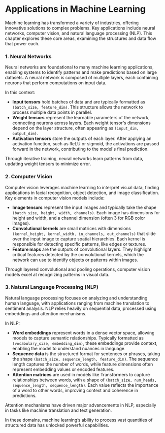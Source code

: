 # Applications in Machine Learning

Machine learning has transformed a variety of industries, offering innovative solutions to complex problems. Key applications include neural networks, computer vision, and natural language processing (NLP). This chapter explores these core areas, examining the structures and data flow that power each.

### 1. Neural Networks

Neural networks are foundational to many machine learning applications, enabling systems to identify patterns and make predictions based on large datasets. A neural network is composed of multiple layers, each containing neurons that perform computations on input data.

In this context:

* **Input tensors** hold batches of data and are typically formatted as `(batch_size, feature_dim)`. This structure allows the network to process multiple data points in parallel.
* **Weight tensors** represent the learnable parameters of the network, connecting neurons across layers. Each weight tensor's dimensions depend on the layer structure, often appearing as `(input_dim, output_dim)`.
* **Activation tensors** store the outputs of each layer. After applying an activation function, such as ReLU or sigmoid, the activations are passed forward in the network, contributing to the model's final prediction.

Through iterative training, neural networks learn patterns from data, updating weight tensors to minimize error.

### 2. Computer Vision

Computer vision leverages machine learning to interpret visual data, finding applications in facial recognition, object detection, and image classification. Key elements in computer vision models include:

* **Image tensors** represent the input images and typically take the shape `(batch_size, height, width, channels)`. Each image has dimensions for height and width, and a channel dimension (often 3 for RGB color images).
* **Convolutional kernels** are small matrices with dimensions `(kernel_height, kernel_width, in_channels, out_channels)` that slide over the input image to capture spatial hierarchies. Each kernel is responsible for detecting specific patterns, like edges or textures.
* **Feature maps** are the outputs of convolutional layers. They highlight critical features detected by the convolutional kernels, which the network can use to identify objects or patterns within images.

Through layered convolutional and pooling operations, computer vision models excel at recognizing patterns in visual data.

### 3. Natural Language Processing (NLP)

Natural language processing focuses on analyzing and understanding human language, with applications ranging from machine translation to sentiment analysis. NLP relies heavily on sequential data, processed using embeddings and attention mechanisms.

In NLP:

* **Word embeddings** represent words in a dense vector space, allowing models to capture semantic relationships. Typically formatted as `(vocabulary_size, embedding_dim)`, these embeddings provide context, enabling the model to understand nuances in language.
* **Sequence data** is the structured format for sentences or phrases, taking the shape `(batch_size, sequence_length, feature_dim)`. The sequence length captures the number of words, while feature dimensions often represent embedding values or encoded features.
* **Attention matrices** are used in models like Transformers to capture relationships between words, with a shape of `(batch_size, num_heads, sequence_length, sequence_length)`. Each value reflects the importance of a word to other words, improving context and coherence in predictions.

Attention mechanisms have driven major advancements in NLP, especially in tasks like machine translation and text generation.

In these domains, machine learning’s ability to process vast quantities of structured data has unlocked powerful capabilities.
